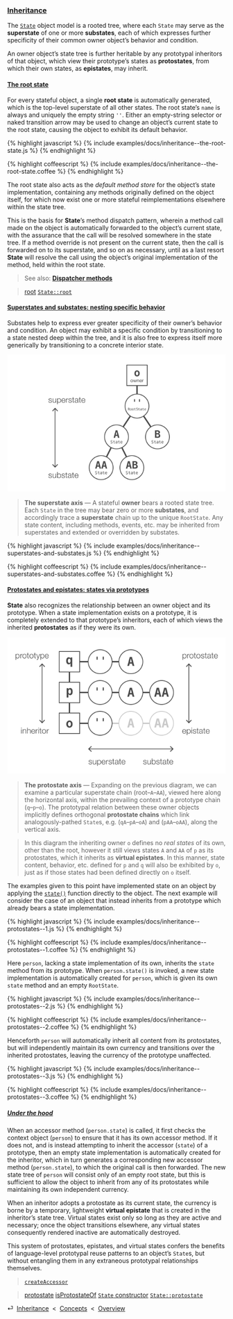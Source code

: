 ### [Inheritance](#concepts--inheritance)

The [`State`](/api/#state) object model is a rooted tree, where each `State` may serve as the **superstate** of one or more **substates**, each of which expresses further specificity of their common owner object’s behavior and condition.

An owner object’s state tree is further heritable by any prototypal inheritors of that object, which view their prototype’s states as **protostates**, from which their own states, as **epistates**, may inherit.

<div class="local-toc"></div>

#### [The root state](#concepts--inheritance--the-root-state)

For every stateful object, a single **root state** is automatically generated, which is the top-level superstate of all other states. The root state’s `name` is always and uniquely the empty string `''`. Either an empty-string selector or naked transition arrow may be used to change an object’s current state to the root state, causing the object to exhibit its default behavior.

{% highlight javascript %}
{% include examples/docs/inheritance--the-root-state.js %}
{% endhighlight %}

{% highlight coffeescript %}
{% include examples/docs/inheritance--the-root-state.coffee %}
{% endhighlight %}

The root state also acts as the *default method store* for the object’s state implementation, containing any methods originally defined on the object itself, for which now exist one or more stateful reimplementations elsewhere within the state tree.

This is the basis for **State**’s method dispatch pattern, wherein a method call made on the object is automatically forwarded to the object’s current state, with the assurance that the call will be resolved somewhere in the state tree. If a method override is not present on the current state, then the call is forwarded on to its superstate, and so on as necessary, until as a last resort **State** will resolve the call using the object’s original implementation of the method, held within the root state.

> See also: [**Dispatcher methods**](#concepts--methods--dispatchers)

> [root](/api/#state--methods--root)
> [`State::root`](/source/#state--prototype--root)

#### [Superstates and substates: nesting specific behavior](#concepts--inheritance--superstates-and-substates)

Substates help to express ever greater specificity of their owner’s behavior and condition. An object may exhibit a specific condition by transitioning to a state nested deep within the tree, and it is also free to express itself more generically by transitioning to a concrete interior state.

![Superstates and substates][diagram--model-1]

> **The superstate axis** — A stateful **owner** bears a rooted state tree. Each `State` in the tree may bear zero or more **substates**, and accordingly trace a **superstate** chain up to the unique `RootState`. Any state content, including methods, events, etc. may be inherited from superstates and extended or overridden by substates.

{% highlight javascript %}
{% include examples/docs/inheritance--superstates-and-substates.js %}
{% endhighlight %}

{% highlight coffeescript %}
{% include examples/docs/inheritance--superstates-and-substates.coffee %}
{% endhighlight %}

#### [Protostates and epistates: states via prototypes](#concepts--inheritance--protostates)

**State** also recognizes the relationship between an owner object and its prototype. When a state implementation exists on a prototype, it is completely extended to that prototype’s inheritors, each of which views the inherited **protostates** as if they were its own.

![Protostates and epistates][diagram--model-2]

> **The protostate axis** — Expanding on the previous diagram, we can examine a particular superstate chain (root–`A`–`AA`), viewed here along the horizontal axis, within the prevailing context of a prototype chain (`q`–`p`–`o`). The prototypal relation between these owner objects implicitly defines orthogonal **protostate chains** which link analogously-pathed `State`s, e.g. (`qA`–`pA`–`oA`) and (`pAA`–`oAA`), along the vertical axis.

> In this diagram the inheriting owner `o` defines no *real states* of its own, other than the root, however it still views states `A` and `AA` of `p` as its protostates, which it inherits as **virtual epistates**. In this manner, state content, behavior, etc. defined for `p` and `q` will also be exhibited by `o`, just as if those states had been defined directly on `o` itself.

The examples given to this point have implemented state on an object by applying the [`state()`](#getting-started--the-state-function) function directly to the object. The next example will consider the case of an object that instead inherits from a prototype which already bears a state implementation.

{% highlight javascript %}
{% include examples/docs/inheritance--protostates--1.js %}
{% endhighlight %}

{% highlight coffeescript %}
{% include examples/docs/inheritance--protostates--1.coffee %}
{% endhighlight %}

Here `person`, lacking a state implementation of its own, inherits the `state` method from its prototype. When `person.state()` is invoked, a new state implementation is automatically created for `person`, which is given its own `state` method and an empty `RootState`.

{% highlight javascript %}
{% include examples/docs/inheritance--protostates--2.js %}
{% endhighlight %}

{% highlight coffeescript %}
{% include examples/docs/inheritance--protostates--2.coffee %}
{% endhighlight %}

Henceforth `person` will automatically inherit all content from its protostates, but will independently maintain its own currency and transitions over the inherited protostates, leaving the currency of the prototype unaffected.

{% highlight javascript %}
{% include examples/docs/inheritance--protostates--3.js %}
{% endhighlight %}

{% highlight coffeescript %}
{% include examples/docs/inheritance--protostates--3.coffee %}
{% endhighlight %}

##### [Under the hood](#concepts--inheritance--protostates--under-the-hood)

When an accessor method (`person.state`) is called, it first checks the context object (`person`) to ensure that it has its own accessor method. If it does not, and is instead attempting to inherit the accessor (`state`) of a prototype, then an empty state implementation is automatically created for the inheritor, which in turn generates a corresponding new accessor method (`person.state`), to which the original call is then forwarded. The new state tree of `person` will consist only of an empty root state, but this is sufficient to allow the object to inherit from any of its protostates while maintaining its own independent currency.

When an inheritor adopts a protostate as its current state, the currency is borne by a temporary, lightweight **virtual epistate** that is created in the inheritor’s state tree. Virtual states exist only so long as they are active and necessary; once the object transitions elsewhere, any virtual states consequently rendered inactive are automatically destroyed.

This system of protostates, epistates, and virtual states confers the benefits of language-level prototypal reuse patterns to an object’s `State`s, but without entangling them in any extraneous prototypal relationships themselves.

> [`createAccessor`](/source/#state-controller--private--create-accessor)

> [protostate](/api/#state--methods--protostate)
> [isProtostateOf](/api/#state--methods--is-protostate-of)
> [`State` constructor](/source/#state--constructor)
> [`State::protostate`](/source/#state--prototype--protostate)

<div class="backcrumb">
⏎  <a class="section" href="#concepts--inheritance">Inheritance</a>  &lt;  <a href="#concepts">Concepts</a>  &lt;  <a href="#overview">Overview</a>
</div>




[diagram--model-1]: /img/model-1.png "Superstates and substates"
[diagram--model-2]: /img/model-2.png "Protostates and epistates"
